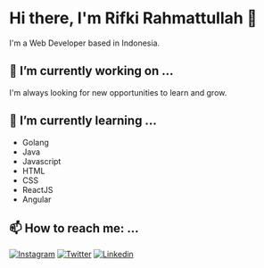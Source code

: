# Hi there, I'm Rifki Rahmattullah 👋

I'm a Web Developer based in Indonesia.

## 🔭 I’m currently working on ...
I'm always looking for new opportunities to learn and grow.

## 🌱 I’m currently learning ...
- Golang
- Java
- Javascript
- HTML
- CSS
- ReactJS
- Angular

## 📫 How to reach me: ...
[![Instagram](https://img.shields.io/badge/Instagram-%23E4405F.svg?logo=Instagram&style=for-the-badge&logoColor=white&color=141617)](https://instagram.com/rahmattullah_13)
[![Twitter](https://img.shields.io/badge/Twitter-%231DA1F2.svg?logo=Twitter&style=for-the-badge&logoColor=white&color=141617)](https://twitter.com/Rahmattullah_r)
[![Linkedin](https://img.shields.io/badge/Linkedin-%231DA1F2.svg?logo=Linkedin&style=for-the-badge&logoColor=white&color=141617)](https://www.linkedin.com/in/rifki-rahmattullah-8533111b6)
